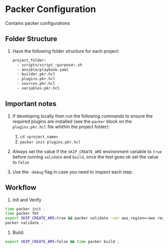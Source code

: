 # Packer Configuration

Contains packer configurations

## Folder Structure

1. Have the following folder structure for each project:

    ```bash
    project_folder:
      - scripts/script_<purpose>.sh
      - ansible/playbook.yaml
      - builder.pkr.hcl
      - plugins.pkr.hcl
      - sources.pkr.hcl
      - variables.pkr.hcl
    ```

## Important notes

1. If developing locally then run the following commands to ensure the required plugins are installed (see the `packer` block on the `plugins.pkr.hcl` file whithin the project folder):
    1. `cd <project_name>`
    1. `packer init plugins.pkr.hcl`

1. Always set the value if the  `SKIP_CREATE_AMI` environment variable to `true` before running `validate` and `build`, once the test goes ok set the value to `false`
1. Use the `-debug` flag in case you need to inspect each step.

## Workflow

1. Init and Verify

```bash
time packer init .
time packer fmt .
export SKIP_CREATE_AMI=true && packer validate -var aws_region=<aws region> .
packer validate .
```

1. Build:

```bash
export SKIP_CREATE_AMI=false && time packer build .
```
